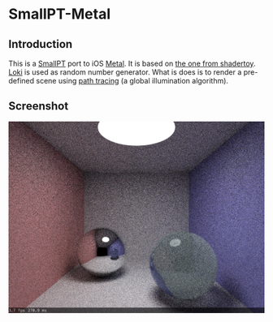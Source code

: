# SmallPT-Metal
## Introduction
This is a [SmallPT](http://www.kevinbeason.com/smallpt/) port to iOS [Metal](https://developer.apple.com/documentation/metal). It is based on [the one from shadertoy](https://www.shadertoy.com/view/4sfGDB). [Loki](https://github.com/YoussefV/Loki) is used as random number generator. What is does is to render a pre-defined scene using [path tracing](https://en.wikipedia.org/wiki/Path_tracing) (a global illumination algorithm).

## Screenshot
![Screenshot](/screenshot.jpg?raw=true)
